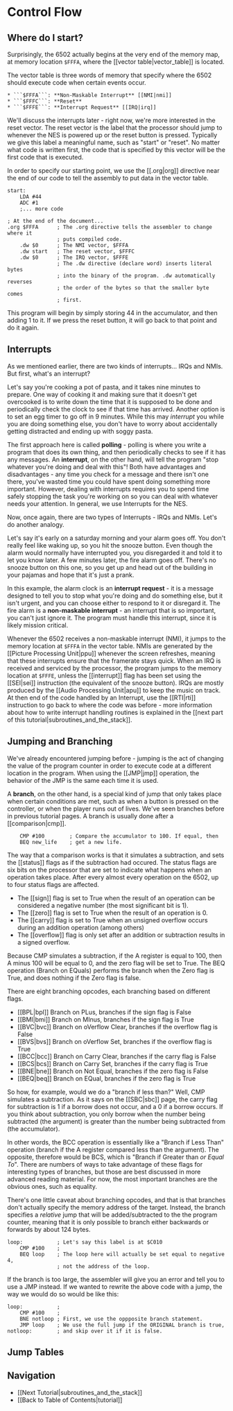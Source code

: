 Control Flow
============


Where do I start?
-----------------
Surprisingly, the 6502 actually begins at the very end of the memory map, at
memory location ```$FFFA```, where the [[vector table|vector_table]] is
located.

The vector table is three words of memory that specify where the 6502 should
execute code when certain events occur.

    * ```$FFFA```: **Non-Maskable Interrupt** [[NMI|nmi]]
    * ```$FFFC```: **Reset**
    * ```$FFFE```: **Interrupt Request** [[IRQ|irq]]

We'll discuss the interrupts later - right now, we're more interested in
the reset vector. The reset vector is the label that the processor should jump
to whenever the NES is powered up or the reset button is pressed. Typically
we give this label a meaningful name, such as "start" or "reset". No matter
what code is written first, the code that is specified by this vector will be the
first code that is executed.

In order to specify our starting point, we use the [[.org|org]] directive near
the end of our code to tell the assembly to put data in the vector table.

    start:
        LDA #44
        ADC #1
        ;... more code
    
    ; At the end of the document...
    .org $FFFA      ; The .org directive tells the assembler to change where it
                    ; puts compiled code.
        .dw $0      ; The NMI vector, $FFFA
        .dw start   ; The reset vector, $FFFC
        .dw $0      ; The IRQ vector, $FFFE
                    ; The .dw directive (declare word) inserts literal bytes
                    ; into the binary of the program. .dw automatically reverses
                    ; the order of the bytes so that the smaller byte comes
                    ; first.

This program will begin by simply storing 44 in the accumulator, and then
adding 1 to it. If we press the reset button, it will go back to that point and
do it again.


Interrupts
----------
As we mentioned earlier, there are two kinds of interrupts... IRQs and NMIs.
But first, what's an interrupt?

Let's say you're cooking a pot of pasta, and it takes nine minutes to prepare.
One way of cooking it and making sure that it doesn't get overcooked is to write
down the time that it is supposed to be done and periodically check the clock
to see if that time has arrived. Another option is to set an egg timer to go off
in 9 minutes. While this may *interrupt* you while you are doing something else,
you don't have to worry about accidentally getting distracted and ending up with
soggy pasta.

The first approach here is called **polling** - polling is where you write a
program that does its own thing, and then periodically checks to see if it has
any messages. An **interrupt**, on the other hand, will tell the program "stop
whatever you're doing and deal with this"! Both have advantages and disadvantages -
any time you check for a message and there isn't one there, you've wasted time
you could have spent doing something more important. However, dealing with
interrupts requires you to spend time safely stopping the task you're working
on so you can deal with whatever needs your attention. In general, we use
Interrupts for the NES.

Now, once again, there are two types of Interrupts - IRQs and NMIs. Let's do
another analogy.

Let's say it's early on a saturday morning and your alarm goes off. You don't
really feel like waking up, so you hit the snooze button. Even though the
alarm would normally have interrupted you, you disregarded it and told it to
let you know later. A few minutes later, the fire alarm goes off. There's no
snooze button on this one, so you get up and head out of the building in your
pajamas and hope that it's just a prank.

In this example, the alarm clock is an **interrupt request** - it is a message
designed to tell you to stop what you're doing and do something else, but it
isn't urgent, and you can choose either to respond to it or disregard it. The
fire alarm is a **non-maskable interrupt** - an interrupt that is so important,
you can't just ignore it. The program must handle this interrupt, since it is
likely mission critical.

Whenever the 6502 receives a non-maskable interrupt (NMI), it jumps to the
memory location at ```$FFFA``` in the vector table. NMIs are generated by the
[[Picture Processing Unit|ppu]] whenever the screen refreshes, meaning that these
interrupts ensure that the framerate stays quick. When an IRQ is received and
serviced by the processor, the program jumps to the memory location at ```$FFFE```,
unless the [[interrupt]] flag has been set using the [[SEI|sei]] instruction
(the equivalent of the snooze button). IRQs are mostly produced by the
[[Audio Processing Unit|apu]] to keep the music on track. At then end of the
code handled by an Interrupt, use the [[RTI|rti]] instruction to go back to
where the code was before - more information about how to write interrupt
handling routines is explained in the
[[next part of this tutorial|subroutines_and_the_stack]].


Jumping and Branching
---------------------
We've already encountered jumping before - jumping is the act of changing the
value of the program counter in order to execute code at a different location
in the program. When using the [[JMP|jmp]] operation, the behavior of the
JMP is the same each time it is used.

A **branch**, on the other hand, is a special kind of jump that only takes
place when certain conditions are met, such as when a button is pressed on the
controller, or when the player runs out of lives. We've seen branches before
in previous tutorial pages. A branch is usually done after a [[comparison|cmp]].

        CMP #100        ; Compare the accumulator to 100. If equal, then
        BEQ new_life    ; get a new life.

The way that a comparison works is that it simulates a subtraction, and sets
the [[status]] flags as if the subtraction had occured. The status flags are
six bits on the processor that are set to indicate what happens when an
operation takes place. After every almost every operation on the 6502, up to
four status flags are affected.

 * The [[sign]] flag is set to True when the result of an operation can be
   considered a negative number (the most significant bit is 1).
 * The [[zero]] flag is set to True when the result of an operation is 0.
 * The [[carry]] flag is set to True when an unsigned overflow occurs during
   an addition operation (among others)
 * The [[overflow]] flag is only set after an addition or subtraction results
   in a signed overflow.

Because CMP simulates a subtraction, if the A register is equal to 100, then
A minus 100 will be equal to 0, and the zero flag will be set to True. The BEQ
operation (Branch on EQuals) performs the branch when the Zero flag is True, and
does nothing if the Zero flag is false.

There are eight branching opcodes, each branching based on different flags.
 * [[BPL|bpl]] Branch on PLus, branches if the sign flag is False
 * [[BMI|bmi]] Branch on MInus, branches if the sign flag is True
 * [[BVC|bvc]] Branch on oVerflow Clear, branches if the overflow flag is False
 * [[BVS|bvs]] Branch on oVerflow Set, branches if the overflow flag is True
 * [[BCC|bcc]] Branch on Carry Clear, branches if the carry flag is False
 * [[BCS|bcs]] Branch on Carry Set, branches if the carry flag is True
 * [[BNE|bne]] Branch on Not Equal, branches if the zero flag is False
 * [[BEQ|beq]] Branch on EQual, branches if the zero flag is True

So how, for example, would we do a "branch if less than?" Well, CMP simulates
a subtraction. As it says on the [[SBC|sbc]] page, the carry flag for subtraction
is 1 if a borrow does not occur, and a 0 if a borrow occurs. If you think about
subtraction, you only borrow when the number being subtracted (the argument) is
greater than the number being subtracted from (the accumulator).

In other words, the BCC operation is essentially like a "Branch if Less Than"
operation (branch if the A register compared less than the argument). The
opposite, therefore would be BCS, which is "Branch if Greater than *or Equal To*".
There are numbers of ways to take advantage of these flags for interesting types
of branches, but those are best discussed in more advanced reading material. For
now, the most important branches are the obvious ones, such as equality.

There's one little caveat about branching opcodes, and that is that branches
don't actually specify the memory address of the target. Instead, the branch
specifies a *relative* jump that will be added/subtracted to the the program
counter, meaning that it is only possible to branch either backwards or
forwards by about 124 bytes.

    loop:           ; Let's say this label is at $C010
        CMP #100    ;
        BEQ loop    ; The loop here will actually be set equal to negative 4,
                    ; not the address of the loop.

If the branch is too large, the assembler will give you an error and tell you
to use a JMP instead. If we wanted to rewrite the above code with a jump, the
way we would do so would be like this:

    loop:           ;
        CMP #100    ;
        BNE notloop ; First, we use the oppposite branch statement.
        JMP loop    ; We use the full jump if the ORIGINAL branch is true,
    notloop:        ; and skip over it if it is false.


Jump Tables
-----------



Navigation
----------
 * [[Next Tutorial|subroutines_and_the_stack]]
 * [[Back to Table of Contents|tutorial]]
 
